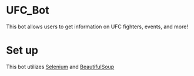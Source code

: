 # UFC_Bot
This bot allows users to get information on UFC fighters, events, and more!

# **Set up**
This bot utilizes [Selenium](https://selenium-python.readthedocs.io/installation.html) and [BeautifulSoup](https://www.geeksforgeeks.org/beautifulsoup-installation-python/)

